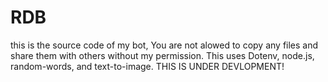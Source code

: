 # RDB
this is the source code of my bot, You are not alowed to copy any files and share them with others without my permission.
This uses Dotenv, node.js, random-words, and text-to-image.
THIS IS UNDER DEVLOPMENT!
